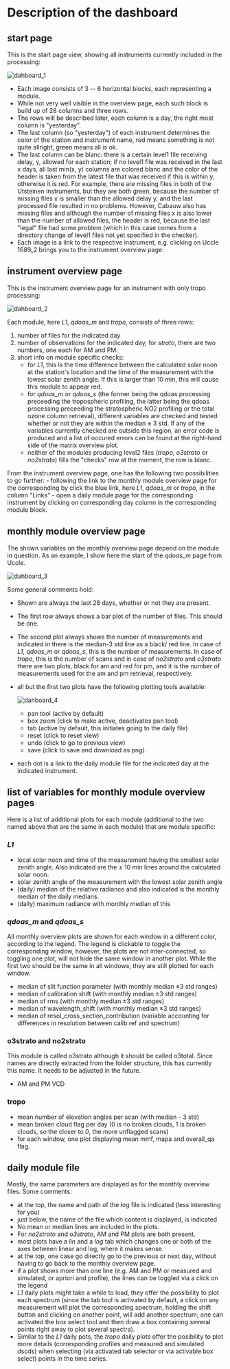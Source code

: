 # Description of the dashboard

## start page

This is the start page view, showing all instruments currently included in the processing:

![dahboard_1](https://user-images.githubusercontent.com/38353016/202756477-f25a8196-0264-4d32-a888-2c20e70fb9f1.png)

* Each image consists of 3 -- 6 horizontal blocks, each representing a module.
* While not very well visible in the overview page, each such block is build up of 28 columns and three rows.
* The rows will be described later, each column is a day, the right most column is "yesterday".
* The last column (so "yesterday") of each instrument determines the color of the station and instrument name, red means something is not quite allright, green means all is ok.
* The last column can be blanc: there is a certain level1 file receiving delay, y, allowed for each station; if no level1 file was received in the last x days, all last min(x, y) columns are colored blanc and the color of the header is taken from the latest file that was received if this is within y, otherwise it is red. For example, there are missing files in both of the Utsteinen instruments, but they are both green, because the number of missing files x is smaller than the allowed delay y, and the last processed file resulted in no problems. However, Cabauw also has missing files and although the number of missing files x is also lower than the number of allowed files, the header is red, because the last "legal" file had some problem (which in this case comes from a directory change of level1 files not yet specified in the checker).
* Each image is a link to the respective instrument, e.g. clicking on Uccle 1689_2 brings you to the instrument overview page:

## instrument overview page

This is the instrument overview page for an instrument with only tropo processing:

![dahboard_2](https://user-images.githubusercontent.com/38353016/202756604-34b3c5ac-0059-4992-ad66-d8a4b6694522.png)


Each module, here _L1_, _qdoas_m_ and _tropo_, consists of three rows:

1. number of files for the indicated day
2. number of observations for the indicated day, for _strato_, there are two numbers, one each for AM and PM.
3. short info on module specific checks:
   - for _L1_, this is the time difference between the calculated solar noon at the station's location and the time of the measurement with the lowest solar zenith angle. If this is larger than 10 min, this will cause this module to appear red.
   - for _qdoas_m_ or _qdoas_s_ (the former being the qdoas processing preceeding the tropospheric profiling, the latter being the qdoas processing preceeding the stratospheric NO2 profiling or the total ozone column retrieval), different variables are checked and tested whether or not they are within the median ± 3 std. If any of the variables currently checked are outside this region, an error code is produced and a list of occured errors can be found at the right-hand side of the matrix overview plot.
   - neither of the modules producing level2 files (_tropo_, _o3strato_ or _no2strato_) fills the "checks" row at the moment, the row is blanc.

From the instrument overview page, one has the following two possibilities to go further: - following the link to the monthly module overview page for the corresponding by click the blue link, here _L1_, _qdoas_m_ or _tropo_, in the column "Links" - open a daily module page for the corresponding instrument by clicking on corresponding day column in the corresponding module block.

## monthly module overview page

The shown variables on the monthly overview page depend on the module in question. As an example, I show here the start of the _qdoas_m_ page from Uccle.

![dahboard_3](https://user-images.githubusercontent.com/38353016/202756663-59b975d3-fa6a-4fd4-8d7e-3548c8731951.png)


Some general comments hold:

* Shown are always the last 28 days, whether or not they are present.
* The first row always shows a bar plot of the number of files. This should be one.
* The second plot always shows the number of measurements and indicated in there is the median-3 std line as a black/ red line. In case of _L1_, _qdoas_m_ or _qdoas_s_, this is the number of measurements. In case of _tropo_, this is the number of scans and in case of _no2strato_ and _o3strato_ there are two plots, black for am and red for pm, and it is the number of measurements used for the am and pm retrieval, respectively.
* all but the first two plots have the following plotting tools available:

   ![dahboard_4](https://user-images.githubusercontent.com/38353016/202756779-12627130-6efd-4a76-bd61-dab6906cff2e.png)
  * pan tool (active by default)
  * box zoom (click to make active, deactivates pan tool)
  * tab (active by default, this initiates going to the daily file)
  * reset (click to reset view)
  * undo (click to go to previous view)
  * save (click to save and download as png).
* each dot is a link to the daily module file for the indicated day at the indicated instrument.

## list of variables for monthly module overview pages

Here is a list of additional plots for each module (additional to the two named above that are the same in each module) that are module specific:

### _L1_

* local solar noon and time of the measurement having the smallest solar zenith angle. Also indicated are the ± 10 min lines around the calculated solar noon.
* solar zenith angle of the measurement with the lowest solar zenith angle
* (daily) median of the relative radiance and also indicated is the monthly median of the daily medians.
* (daily) maximum radiance with monthly median of this

### _qdoas_m_ and _qdoas_s_

All monthly overview plots are shown for each window in a different color, according to the legend. The legend is clickable to toggle the corresponding window, however, the plots are not inter-connected, so toggling one plot, will not hide the same window in another plot. While the first two should be the same in all windows, they are still plotted for each window.

* median of slit function parameter (with monthly median ±3 std ranges)
* median of calibration shift (with monthly median ±3 std ranges)
* median of rms (with monthly median ±3 std ranges)
* median of wavelength_shift (with monthly median ±3 std ranges)
* median of resol_cross_section_contribution (variable accounting for differences in resolution between calib ref and spectrum)

### o3strato and no2strato

This module is called o3strato although it should be called o3total. Since names are directly extracted from the folder structure, this has currently this name. It needs to be adjusted in the future.

* AM and PM VCD

### tropo

* mean number of elevation angles per scan (with median - 3 std)
* mean broken cloud flag per day (0 is no broken clouds, 1 is broken clouds, so the closer to 0, the more unflagged scans)
* for each window, one plot displaying mean mmf, mapa and overall_qa flag.

## daily module file

Mostly, the same parameters are displayed as for the monthly overview files. Some comments:

* at the top, the name and path of the log file is indicated (less interesting for you)
* just below, the name of the file which content is displayed, is indicated
* No mean or median lines are included in the plots.
* For _no2strato_ and _o3strato_, AM and PM plots are both present.
* most plots have a _lin_ and a _log_ tab which changes one or both of the axes between linear and log, where it makes sense.
* at the top, one case go directly go to the previous or next day, without having to go back to the monthly overview page.
* if a plot shows more than one line (e.g. AM and PM or measured and simulated, or apriori and profile), the lines can be toggled via a click on the legend
* _L1_ daily plots might take a while to load, they offer the possibility to plot each spectrum (since the tab tool is activated by default, a click on any measurement will plot the corresponding spectrum, holding the shift button and clicking on another point, will add another spectrum; one can activated the box select tool and then draw a box containing several points right away to plot several spectra).
* Similar to the _L1_ daily pots, the _tropo_ daily plots offer the posibility to plot more details (corresponding profiles and measured and simulated dscds) when selecting (via activated tab selector or via activable box select) points in the time series.

